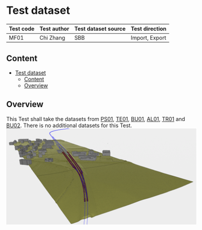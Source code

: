 # Test dataset

| Test code | Test author     | Test dataset source | Test direction |
|-----------|-----------------|---------------------|----------------|
| MF01     | Chi Zhang   | SBB                 | Import, Export         |

## Content
- [Test dataset](#test-dataset)
  - [Content](#content)
  - [Overview](#overview)
  

## Overview

This Test shall take the datasets from [PS01](tests/PS01), [TE01](tests/TE01), [BU01](tests/BU01), [AL01](tests/AL01), [TR01](tests/TR01) and [BU02](tests/BU02). There is no additional datasets for this Test.
<img src="./Visualization.PNG"/>

